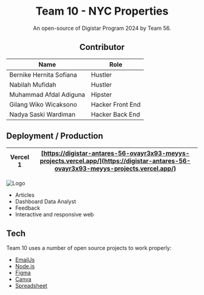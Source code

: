 <!-- ![Logo](assets/Team_10.webp) -->

<div align="center"><a name="readme-top"></a>

# Team 10 - NYC Properties

An open-source of Digistar Program 2024 by Team 56. <br/>

## Contributor

| Name                    | Role             |
| ----------------------- | ---------------- |
| Bernike Hernita Sofiana | Hustler          |
| Nabilah Mufidah         | Hustler          |
| Muhammad Afdal Adiguna  | Hipster          |
| Gilang Wiko Wicaksono   | Hacker Front End |
| Nadya Saski Wardiman    | Hacker Back End  |

</div>

## Deployment / Production

| Vercel 1 | [https://digistar-antares-56-ovayr3x93-meyys-projects.vercel.app/](https://digistar-antares-56-ovayr3x93-meyys-projects.vercel.app/) |
| -------- | ------------------------------------------------------------------------------------------------------------------------------------ |

![Logo](assets/score.png)

- Articles
- Dashboard Data Analyst
- Feedback
- Interactive and responsive web

## Tech

Team 10 uses a number of open source projects to work properly:

- [EmailJs](https://www.emailjs.com/)
- [Node.js](https://nodejs.org/en)
- [Figma](https://www.figma.com/)
- [Canva](https://www.canva.com/)
- [Spreadsheet](#)
